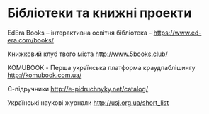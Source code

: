 # Бібліотеки та книжні проекти

EdEra Books – інтерактивна освітня бібліотека - https://www.ed-era.com/books/  

Книжковий клуб твого міста http://www.5books.club/  

KOMUBOOK - Перша українська платформа краудпаблішингу http://komubook.com.ua/

Є-підручники http://e-pidruchnyky.net/catalog/

Українські наукові журнали http://usj.org.ua/short_list